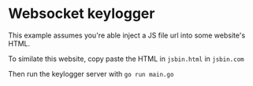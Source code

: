 # Websocket keylogger

This example assumes you're able inject a JS file url into some website's HTML.

To similate this website, copy paste the HTML in `jsbin.html` in `jsbin.com`

Then run the keylogger server with `go run main.go`